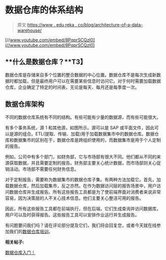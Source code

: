 # 数据仓库的体系结构

> 原文:[https://www . edu reka . co/blog/architecture-of-a-data-warehouse/](https://www.edureka.co/blog/architecture-of-a-data-warehouse/)

[//www.youtube.com/embed/8PqprSCQzI0](//www.youtube.com/embed/8PqprSCQzI0)

## **什么是数据仓库？**T3】

数据仓库是存储来自多个位置的整合数据的中心位置。数据仓库不是每次生成新数据时都加载，但是最终用户可以在需要某些信息时访问它。对于何时需要加载数据仓库，企业确定了特定的时间表，无论是每天、每月还是每季度一次。

## **数据仓库架构**

不同的数据仓库系统有不同的结构。有些可能有少量的数据源，而有些可能很大。

有多个事务系统，源 1 和其他源，如图所示。源可以是 SAP 或平面文件，因此可以是源的组合。ETL(提取、传输、加载)用于加载数据集市中的数据仓库。数据仓库和数据集市的区别在于，数据仓库是跨组织使用的，而数据集市是用于个人定制的报告。

例如，公司中有多个部门，如财务部，它与市场部有很大不同。他们都从不同的来源获取数据，并且需要定制的报告。财务部主要关心统计数据，而市场部则关心促销活动。市场部不需要任何财务信息。

对于定制报告，需要称为数据集市的数据仓库子集。有两种方法加载它。首先，加载数据仓库，然后加载集市，反之亦然。在作为数据访问层的报告场景中，用户访问数据仓库并生成报告。所有这些报告工具都是为了使前端界面对消费者来说非常容易，因为决策层的人不关心技术信息。他们主要关心整洁可用的报告。

因此，所有这些报告工具都在前端执行，但在后端，它们生成查询并访问数据库，用户可以及时获得报告。这些报告工具可以安排作业运行并生成报告。

有问题要问我们吗？请在评论部分提及它们，我们将会回复您，或者今天就在线参加我们的[数据仓库培训](https://www.edureka.co/data-warehousing-and-bi)。

**相关帖子:**

[数据仓库入门！](https://www.edureka.co/data-warehousing-and-bi "Get started with Data Warehousing")